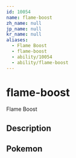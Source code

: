 ```yaml
---
id: 10054
name: flame-boost
zh_name: null
jp_name: null
kr_name: null
aliases:
  - Flame Boost
  - flame-boost
  - ability/10054
  - ability/flame-boost
---
```

# flame-boost

Flame Boost

## Description



## Pokemon



